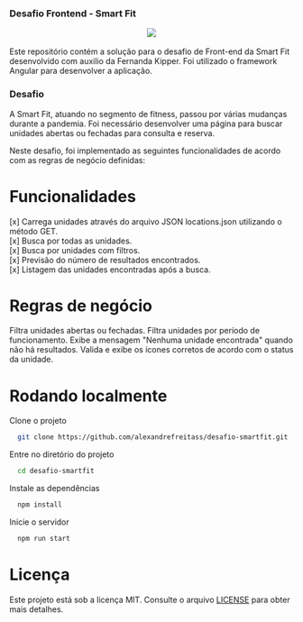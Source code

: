 ### Desafio Frontend - Smart Fit

<div align="center">
    <img src="https://github.com/alexandrefreitass/desafio-smartfit/assets/109884524/b9dc215e-2f08-4a46-a900-74fb7830dd35" />
</div>
<br/>
Este repositório contém a solução para o desafio de Front-end da Smart Fit desenvolvido com auxilio da Fernanda Kipper. Foi utilizado o framework Angular para desenvolver a aplicação.

### Desafio

A Smart Fit, atuando no segmento de fitness, passou por várias mudanças durante a pandemia. Foi necessário desenvolver uma página para buscar unidades abertas ou fechadas para consulta e reserva.

Neste desafio, foi implementado as seguintes funcionalidades de acordo com as regras de negócio definidas:

# Funcionalidades

[x] Carrega unidades através do arquivo JSON locations.json utilizando o método GET. <br/>
[x] Busca por todas as unidades. <br/>
[x] Busca por unidades com filtros. <br/>
[x] Previsão do número de resultados encontrados. <br/>
[x] Listagem das unidades encontradas após a busca.<br/>

# Regras de negócio

Filtra unidades abertas ou fechadas.
Filtra unidades por período de funcionamento.
Exibe a mensagem "Nenhuma unidade encontrada" quando não há resultados.
Valida e exibe os ícones corretos de acordo com o status da unidade.

# Rodando localmente

Clone o projeto

```bash
  git clone https://github.com/alexandrefreitass/desafio-smartfit.git
```

Entre no diretório do projeto

```bash
  cd desafio-smartfit
```

Instale as dependências

```bash
  npm install
```

Inicie o servidor

```bash
  npm run start
```


# Licença

Este projeto está sob a licença MIT. Consulte o arquivo <a href=“https://github.com/alexandrefreitass/desafio-smartfit/blob/master/LICENSE.txt“>LICENSE</a> para obter mais detalhes.

